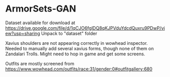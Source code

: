 # ArmorSets-GAN

Dataset available for download at https://drive.google.com/file/d/1qCJO6fglDQ8qKJPVduYdcdQuxru9PDwP/view?usp=sharing
Unpack to "dataset" folder

Xavius shoulders are not appearing correctly in wowhead inspector. Needed to manually add several xavius forms, though none of them on Zandalari Trolls. Might need to hop in game and get some screens.

Outfits are mostly screened from https://www.wowhead.com/outfits/race:31/gender:0#outfitgallery;680
